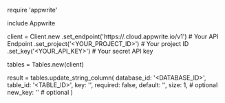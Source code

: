 require 'appwrite'

include Appwrite

client = Client.new
    .set_endpoint('https://<REGION>.cloud.appwrite.io/v1') # Your API Endpoint
    .set_project('<YOUR_PROJECT_ID>') # Your project ID
    .set_key('<YOUR_API_KEY>') # Your secret API key

tables = Tables.new(client)

result = tables.update_string_column(
    database_id: '<DATABASE_ID>',
    table_id: '<TABLE_ID>',
    key: '',
    required: false,
    default: '<DEFAULT>',
    size: 1, # optional
    new_key: '' # optional
)
